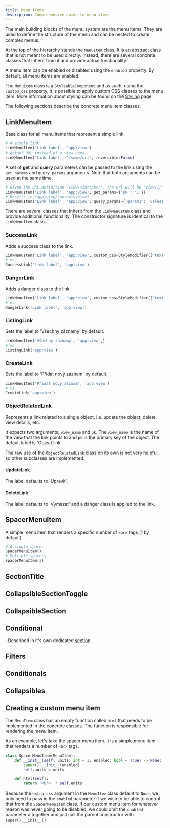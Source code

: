 ```yaml
---
title: Menu items
description: Comprehensive guide to menu items
---
```


The main building blocks of the menu system are the menu items. They are used to define the structure of the menu and can be nested to create complex menus.

At the top of the hierarchy stands the `MenuItem` class. It is an abstract class that is not meant to be used directly. Instead, there are several concrete classes that inherit from it and provide actual functionality.

A menu item can be enabled or disabled using the `enabled` property. By default, all menu items are enabled.

The `MenuItem` class is a `StyleableComponent` and as such, using the `custom_css` property, it is possible to apply custom CSS classes to the menu item. More information about styling can be found on the [Styling](/shared-library/styleable-components/) page.

The following sections describe the concrete menu item classes.

## LinkMenuItem

Base class for all menu items that represent a simple link.

```Python title="Basic usage"
# A simple link
LinkMenuItem('Link label', 'app:view')
# Actual URL instead of a view name
LinkMenuItem('Link label', '/some/url', reversible=False)
```

A set of **get** and **query** parameters can be passed to the link using the `get_params` and `query_params` arguments. Note that both arguments can be used at the same time.

```Python title="Get and query parameters"
# Given the URL definition 'view/<int:pk>/', the url will be 'view/1/'
LinkMenuItem('Link label', 'app:view', get_params={'pk': '1'})
# Results in /app/view/?param1=value1
LinkMenuItem('Link label', 'app:view', query_params={'param1': 'value1'})
```

There are several classes that inherit from the `LinkMenuItem` class and provide additional functionality. The constructor signature is identical to the `LinkMenuItem` class.

### SuccessLink

Adds a success class to the link.

```Python
LinkMenuItem('Link label', 'app:view', custom_css=StyleModifier(('text-success',)))
# vs
SuccessLink('Link label', 'app:view')
```

### DangerLink

Adds a danger class to the link.

```Python
LinkMenuItem('Link label', 'app:view', custom_css=StyleModifier(('text-danger',)))
# vs
DangerLink('Link label', 'app:view')
```

### ListingLink

Sets the label to 'Všechny záznamy' by default.

```Python
LinkMenuItem('Všechny záznamy', 'app:view',)
# vs
ListingLink('app:view')
```

### CreateLink

Sets the label to 'Přidat nový záznam' by default.

```Python
LinkMenuItem('Přidat nový záznam', 'app:view')
# vs
CreateLink('app:view')
```

### ObjectRelatedLink

Represents a link related to a single object, i.e. update the object, delete, view details, etc.

It expects two arguments, `view_name` and `pk`. The `view_name` is the name of the view that the link points to and `pk` is the primary key of the object. The default label is 'Object link'.

The raw use of the `ObjectRelatedLink` class on its own is not very helpful, so other subclasses are implemented.

#### UpdateLink

The label defaults to 'Upravit'.

#### DeleteLink

The label defaults to 'Vymazat' and a danger class is applied to the link.

## SpacerMenuItem

A simple menu item that renders a specific number of `<br>` tags (**1** by default).

```Python title="Basic usage"
# A single spacer
SpacerMenuItem()
# Multiple spacers
SpacerMenuItem(3)
```

## SectionTitle

## CollapsibleSectionToggle

## CollapsibleSection

## Conditional

:  Described in it's own dedicated [section](#filters).

## Filters

## Conditionals

## Collapsibles

## Creating a custom menu item

The `MenuItem` class has an empty function called `html` that needs to be implemented in the concrete classes. The function is responsible for rendering the menu item.

As an example, let's take the spacer menu item. It is a simple menu item that renders a number of `<br>` tags.

```Python title="The spacer menu item implementation"
class SpacerMenuItem(MenuItem):
    def __init__(self, units: int = 1, enabled: bool = True) -> None:
        super().__init__(enabled)
        self.units = units

    def html(self):
        return '<br>' * self.units
```

Because the `extra_css` argument in the `MenuItem` class default to `None`, we only need to pass in the `enabled` parameter if we wish to be able to control that from the `SpacerMenuItem` class. If our custom menu item for whatever reason was never going to be disabled, we could omit the `enabled` parameter altogether and just call the parent constructor with `super().__init__()`.